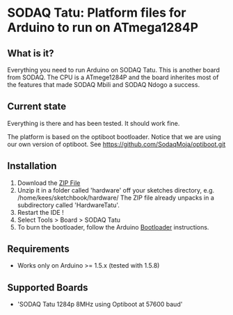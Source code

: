 # SODAQ Tatu: Platform files for Arduino to run on ATmega1284P

## What is it?

Everything you need to run Arduino on SODAQ Tatu.  This is another
board from SODAQ.  The CPU is a ATmege1284P and the board inherites
most of the features that made SODAQ Mbili and SODAQ Ndogo a success.

## Current state

Everything is there and has been tested.  It should work fine.

The platform is based on the optiboot bootloader.  Notice that we are
using our own version of optiboot. See https://github.com/SodaqMoja/optiboot.git

## Installation

1. Download the [ZIP File](https://downloads.sodaq.net/HardwareTatu.zip)
2. Unzip it in a folder called 'hardware' off your sketches directory,
   e.g. /home/kees/sketchbook/hardware/
   The ZIP file already unpacks in a subdirectory called 'HardwareTatu'.
3. Restart the IDE !
4. Select Tools > Board > SODAQ Tatu
5. To burn the bootloader, follow the Arduino
[Bootloader](http://arduino.cc/en/Hacking/Bootloader) instructions.

## Requirements

* Works only on Arduino >= 1.5.x (tested with 1.5.8)

## Supported Boards

* 'SODAQ Tatu 1284p 8MHz using Optiboot at 57600 baud'
